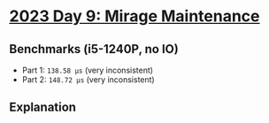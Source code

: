 # [2023 Day 9: Mirage Maintenance](https://adventofcode.com/2023/day/9)

## Benchmarks (i5-1240P, no IO)

- Part 1: `138.58 µs` (very inconsistent)
- Part 2: `148.72 µs` (very inconsistent)

## Explanation
